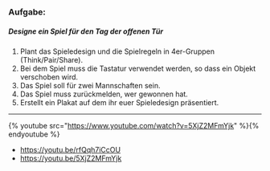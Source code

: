 ### Aufgabe:
##### Designe ein Spiel für den Tag der offenen Tür
1. Plant das Spieledesign und die Spielregeln in 4er-Gruppen (Think/Pair/Share).
2. Bei dem Spiel muss die Tastatur verwendet werden, so dass ein Objekt verschoben wird.
3. Das Spiel soll für zwei Mannschaften sein.
4. Das Spiel muss zurückmelden, wer gewonnen hat.
5. Erstellt ein Plakat auf dem ihr euer Spieledesign präsentiert.
---

{% youtube src="https://www.youtube.com/watch?v=5XjZ2MFmYjk" %}{% endyoutube %}

* https://youtu.be/rfQqh7iCcOU
* https://youtu.be/5XjZ2MFmYjk